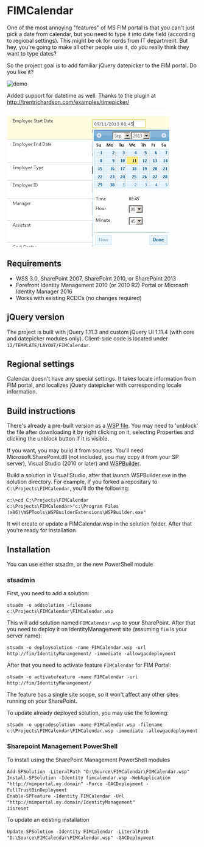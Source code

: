 # FIMCalendar

One of the most annoying "features" of MS FIM portal is that you can't just pick a date from calendar, but you need to type it into date field (according to regional settings). 
This might be ok for nerds from IT department. But hey, you're going to make all other people use it, do you really think they want to type dates?

So the project goal is to add familiar jQuery datepicker to the FIM portal. Do you like it?

![demo](demo.png)

Added support for datetime as well. Thanks to the plugin at http://trentrichardson.com/examples/timepicker/

![demo2](demo2.png)

## Requirements

* WSS 3.0, SharePoint 2007, SharePoint 2010, or SharePoint 2013
* Forefront Identity Management 2010 (or 2010 R2) Portal or Microsoft Identity Manager 2016
* Works with existing RCDCs (no changes required)

## jQuery version

The project is built with jQuery 1.11.3 and custom jQuery UI 1.11.4 (with core and datepicker modules only). Client-side code is located under `12/TEMPLATE/LAYOUT/FIMCalendar`.

## Regional settings

Calendar doesn't have any special settings. It takes locale information from FIM portal, and localizes jQuery datepicker with corresponding locale information.

## Build instructions

There's already a pre-built version as a [WSP file](FIMCalendar.wsp). You may need to 'unblock' the file after downloading it by right clicking on it, selecting Properties and clicking the unblock button if it is visible.

If you want, you may build it from sources. You'll need Microsoft.SharePoint.dll (not included, you may copy it from your SP server), Visual Studio (2010 or later) and [WSPBuilder](http://wspbuilder.codeplex.com).

Build a solution in Visual Studio, after that launch WSPBuilder.exe in the solution directory. For example, if you forked a repositary to `C:\Projects\FIMCalendar`, you'll do the following:
```
c:\>cd C:\Projects\FIMCalendar
c:\Projects\FIMCalendar>"c:\Program Files (x86)\WSPTools\WSPBuilderExtensions\WSPBuilder.exe"
```

It will create or update a FIMCalendar.wsp in the solution folder. After that you're ready for installation

## Installation
You can use either stsadm, or the new PowerShell module
### stsadmin
First, you need to add a solution:
```
stsadm -o addsolution -filename c:\Projects\FIMCalendar\FIMCalendar.wsp
```

This will add solution named `FIMCalendar.wsp` to your SharePoint. After that you need to deploy it on IdentityManagement site (assuming `fim` is your server name):
```
stsadm -o deploysolution -name FIMCalendar.wsp -url http://fim/IdentityManangement/ -immediate -allowgacdeployment
```

After that you need to activate feature `FIMCalendar` for FIM Portal:
```
stsadm -o activatefeature -name FIMCalendar -url http://fim/IdentityManangement/
```

The feature has a single site scope, so it won't affect any other sites running on your SharePoint.

To update already deployed solution, you may use the following:
```
stsadm -o upgradesolution -name FIMCalendar.wsp -filename c:\Projects\FIMCalendar\FIMCalendar.wsp -immediate -allowgacdeployment
```
### Sharepoint Management PowerShell 
To install using the SharePoint Management PowerShell modules
```
Add-SPSolution -LiteralPath "D:\Source\FIMCalendar\FIMCalendar.wsp"
Install-SPSolution -Identity fimcalendar.wsp -WebApplication "http://mimportal.my.domain" -Force -GACDeployment -FullTrustBinDeployment
Enable-SPFeature -Identity FIMCalendar -Url "http://mimportal.my.domain/IdentityManagement"
iisreset
```
To update an existing installation
```
Update-SPSolution -Identity FIMCalendar -LiteralPath "D:\Source\FIMCalendar\FIMCalendar.wsp" -GACDeployment
```

